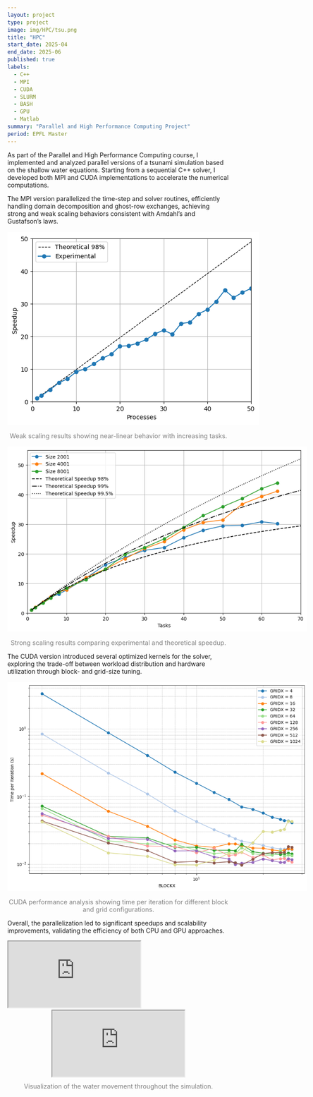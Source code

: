 ```yaml
---
layout: project
type: project
image: img/HPC/tsu.png
title: "HPC"
start_date: 2025-04
end_date: 2025-06
published: true
labels:
  - C++
  - MPI
  - CUDA
  - SLURM
  - BASH
  - GPU
  - Matlab
summary: "Parallel and High Performance Computing Project"
period: EPFL Master
---
```


<div class="container py-3">
<p>
As part of the Parallel and High Performance Computing course, I implemented and analyzed parallel versions of a tsunami simulation based on the shallow water equations. Starting from a sequential C++ solver, I developed both MPI and CUDA implementations to accelerate the numerical computations. 
</p>

<p>
The MPI version parallelized the time-step and solver routines, efficiently handling domain decomposition and ghost-row exchanges, achieving strong and weak scaling behaviors consistent with Amdahl’s and Gustafson’s laws. 
</p>

<p align="center">
  <img src="../img/HPC/weak.png" alt="Weak scaling results showing near-linear behavior with increasing tasks." style="max-width: 1000px; margin: 1rem auto; display:block;">
  <span style="font-size: 0.9rem; color: gray;">Weak scaling results showing near-linear behavior with increasing tasks.</span>
</p>

<p align="center">
  <img src="../img/HPC/strong.png" alt="Strong scaling results comparing experimental and theoretical speedup." style="max-width: 680px; margin: 1rem auto; display:block;">
  <span style="font-size: 0.9rem; color: gray;">Strong scaling results comparing experimental and theoretical speedup.</span>
</p>

<p>
The CUDA version introduced several optimized kernels for the solver, exploring the trade-off between workload distribution and hardware utilization through block- and grid-size tuning. 
</p>

<p align="center">
  <img src="../img/HPC/perblock.png" alt="CUDA performance analysis showing time per iteration for different block and grid configurations." style="max-width: 680px; margin: 1rem auto; display:block;">
  <span style="font-size: 0.9rem; color: gray;">CUDA performance analysis showing time per iteration for different block and grid configurations.</span>
</p>

<p>
Overall, the parallelization led to significant speedups and scalability improvements, validating the efficiency of both CPU and GPU approaches.
</p>

<div class="ratio ratio-4x3 my-4" style="max-width: 700px; margin: 0 auto;">
  <iframe 
    src="https://drive.google.com/file/d/17eRBybbB49KU8dngPshqUOB_8kObn6yC/preview"
    title="Final project"
    allowfullscreen>
  </iframe>
</div>




<figure style="max-width: 700px; margin: 0 auto; text-align: center;">
  <div class="ratio ratio-4x3">
    <iframe 
      src="https://drive.google.com/file/d/17eRBybbB49KU8dngPshqUOB_8kObn6yC/preview"
      title="Final project"
      allowfullscreen>
    </iframe>
  </div>
  <figcaption style="font-size: 0.9rem; color: gray; margin-top: 0.5rem;">
    Visualization of the water movement throughout the simulation.
  </figcaption>
</figure>

</div>
